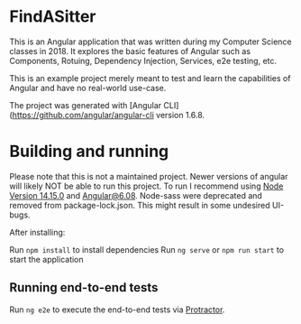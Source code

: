 # FindASitter

This is an Angular application that was written during my Computer Science classes in 2018. It explores the basic features of Angular such as Components, Rotuing, Dependency Injection, Services, e2e testing, etc. 

This is an example project merely meant to test and learn the capabilities of Angular and have no real-world use-case.

The project was generated with [Angular CLI](https://github.com/angular/angular-cli version 1.6.8.


# Building and running 

Please note that this is not a maintained project. Newer versions of angular will likely NOT be able to run this project.
To run I recommend using [Node Version 14.15.0](https://nodejs.org/dist/v14.15.0/) and Angular@6.08.
Node-sass were deprecated and removed from package-lock.json. This might result in some undesired UI-bugs.

After installing:

Run `npm install` to install dependencies
Run `ng serve` or `npm run start` to start the application

## Running end-to-end tests

Run `ng e2e` to execute the end-to-end tests via [Protractor](http://www.protractortest.org/).